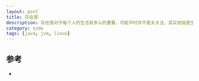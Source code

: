 ```yaml
---
layout: post
title: 存在感
description: 存在感对于每个人的生活有多么的重要，可能平时并不是太关注，其实他就是生活的全部
category: code
tags: [java, jvm, linux]
---
```



## 参考
- []()


[-10]:    http://hushi55.github.io/  "-10"
